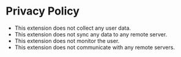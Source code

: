 # Privacy Policy

* This extension does not collect any user data.
* This extension does not sync any data to any remote server.
* This extension does not monitor the user.
* This extension does not communicate with any remote servers.
